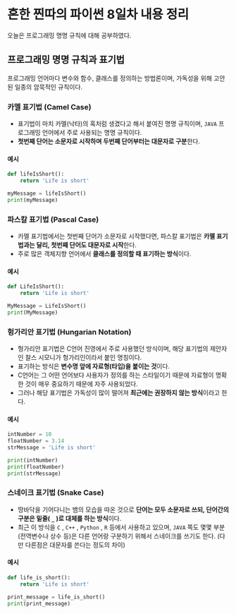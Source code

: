 # 흔한 찐따의 파이썬 8일차 내용 정리
오늘은 프로그래밍 명명 규칙에 대해 공부하였다.

## 프로그래밍 명명 규칙과 표기법
프로그래밍 언어마다 변수와 함수, 클래스를 정의하는 방법론이며, 가독성을 위해 고안된 일종의 암묵적인 규칙이다.

### 카멜 표기법 (Camel Case)
- 표기법이 마치 카멜(낙타)의 혹처럼 생겼다고 해서 붙여진 명명 규칙이며, `JAVA` 프로그래밍 언어에서 주로 사용되는 명명 규칙이다.
- **첫번째 단어는 소문자로 시작하며 두번째 단어부터는 대문자로 구분**한다.

#### 예시
```python
def lifeIsShort():
    return 'Life is short'

myMessage = lifeIsShort()
print(myMessage)
```

### 파스칼 표기법 (Pascal Case)
- 카멜 표기법에서는 첫번째 단어가 소문자로 시작했다면, 파스칼 표기법은 **카멜 표기법과는 달리, 첫번째 단어도 대문자로 시작**한다.
- 주로 많은 객체지향 언어에서 **클래스를 정의할 때 표기하는 방식**이다.

#### 예시
```python
def LifeIsShort():
    return 'Life is short'

MyMessage = LifeIsShort()
print(MyMessage)
```

### 헝가리안 표기법 (Hungarian Notation)
- 헝가리안 표기법은 C언어 진영에서 주로 사용했던 방식이며, 해당 표기법의 제안자인 찰스 시모니가 헝가리인이라서 붙인 명칭이다.
- 표기하는 방식은 **변수명 앞에 자료형(타입)을 붙이는 것**이다.
- C언어는 그 어떤 언어보다 사용자가 정의를 하는 스타일이기 때문에 자료형이 명확한 것이 매우 중요하기 때문에 자주 사용되었다.
- 그러나 해당 표기법은 가독성이 많이 떨어져 **최근에는 권장하지 않는 방식**이라고 한다.

#### 예시
```python
intNumber = 10
floatNumber = 3.14
strMessage = 'Life is short'

print(intNumber)
print(floatNumber)
print(strMessage)
```

### 스네이크 표기법 (Snake Case)
- 땅바닥을 기어다니는 뱀의 모습을 따온 것으로 **단어는 모두 소문자로 쓰되, 단어간의 구분은 밑줄( `_` )로 대체를 하는 방식**이다.
- 최근 이 방식을 `C` , `C++` , `Python` , `R` 등에서 사용하고 있으며, `JAVA` 쪽도 몇몇 부분(전역변수나 상수 등)은 다른 언어랑 구분하기 위해서 스네이크를 쓰기도 한다.
  (다만 다른점은 대문자를 쓴다는 정도의 차이)

#### 예시
```python
def life_is_short():
    return 'Life is short'

print_message = life_is_short()
print(print_message)
```
